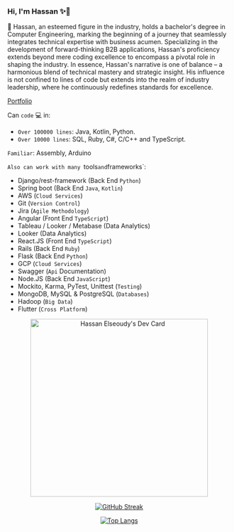 ### Hi, I'm Hassan ✨👋

🌱 Hassan, an esteemed figure in the industry, holds a bachelor's degree in Computer Engineering, marking the beginning of a journey that seamlessly integrates technical expertise with business acumen. Specializing in the development of forward-thinking B2B applications, Hassan's proficiency extends beyond mere coding excellence to encompass a pivotal role in shaping the industry. In essence, Hassan's narrative is one of balance – a harmonious blend of technical mastery and strategic insight. His influence is not confined to lines of code but extends into the realm of industry leadership, where he continuously redefines standards for excellence.

<a href="https://hassan-elseoudy.github.io/" target="_blank">Portfolio</a>


Can `code` 💻 in:

- `Over 100000 lines`: Java, Kotlin, Python.
- `Over 10000 lines`: SQL, Ruby, C#, C/C++ and TypeScript.

`Familiar`: Assembly, Arduino

`Also can work with many `tools` and `frameworks`: 
- Django/rest-framework (Back End `Python`)
- Spring boot (Back End `Java`, `Kotlin`)
- AWS (`Cloud Services`) 
- Git (`Version Control`)
- Jira (`Agile Methodology`)
- Angular (Front End `TypeScript`) 
- Tableau / Looker / Metabase (Data Analytics)
- Looker (Data Analytics)
- React.JS (Front End `TypeScript`) 
- Rails (Back End `Ruby`)
- Flask (Back End `Python`)
- GCP (`Cloud Services`) 
- Swagger (`Api` Documentation)
- Node.JS (Back End `JavaScript`)
- Mockito, Karma, PyTest, Unittest (`Testing`)
- MongoDB, MySQL & PostgreSQL (`Databases`)
- Hadoop (`Big Data`)
- Flutter (`Cross Platform`)


<div align="center"> 

<a href="https://app.daily.dev/hassan_elseoudy"><img src="https://api.daily.dev/devcards/6af415956a7d400e915a7db5fea15214.png?r=hk3" width="400" alt="Hassan Elseoudy's Dev Card"/></a>

[![GitHub Streak](http://github-readme-streak-stats.herokuapp.com?user=hassan-elseoudy&theme=dark&background=000000)](https://git.io/streak-stats)

[![Top Langs](https://github-readme-stats.vercel.app/api/top-langs/?username=hassan-elseoudy&layout=compact&theme=vision-friendly-dark)](https://github.com/anuraghazra/github-readme-stats)
  
</div>

